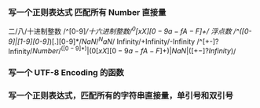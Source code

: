 ### 写一个正则表达式 匹配所有 Number 直接量
二/八/十进制整数
/^[0-9]*$/
十六进制整数
/^0[xX][0-9a-fA-F]+$/
浮点数
/^([0-9]|[1-9][0-9]*)[.][0-9]*$/
NaN
/^NaN$/
Infinity/+Infinity/-Infinity
/^[+-]?Infinity$/
Number
/^([0-9]*)|(0[xX][0-9a-fA-F]+)|NaN|([+-]?Infinity)$/
### 写一个 UTF-8 Encoding 的函数
### 写一个正则表达式，匹配所有的字符串直接量，单引号和双引号